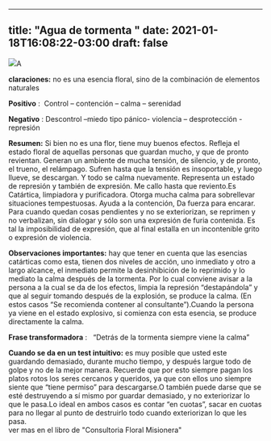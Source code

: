 
---
title: "Agua de tormenta "
date: 2021-01-18T16:08:22-03:00
draft: false
--- 
        

 


![](/web/20200803183146im_/http://floralesmisioneras.com/images/aguatorm.jpg)A

**claraciones:**  no es una esencia floral, sino de la combinación de elementos naturales

**Positivo** :   Control – contención – calma – serenidad

**Negativo** : Descontrol –miedo tipo pánico- violencia – desprotección - represión

**Resumen:**  Si bien no es una flor, tiene muy buenos efectos. Refleja el estado floral de aquellas personas que guardan mucho, y que de pronto revientan. Generan un ambiente de mucha tensión, de silencio, y de pronto, el trueno, el relámpago. Sufren hasta que la tensión es insoportable, y luego llueve, se descargan. Y todo se calma nuevamente. Representa un estado de represión y también de expresión. Me callo hasta que reviento.Es Catártica, limpiadora y purificadora.  Otorga mucha calma para sobrellevar situaciones tempestuosas.  Ayuda a la contención, Da fuerza para encarar. Para cuando quedan cosas pendientes y no se exteriorizan, se reprimen y no verbalizan, sin dialogar y sólo son una expresión de furia contenida.  Es tal la imposibilidad de expresión, que al final estalla en un incontenible grito o expresión de violencia.

**Observaciones importantes:**  hay que tener en cuenta que las esencias catárticas como esta, tienen dos niveles de acción, uno inmediato y otro a largo alcance, el inmediato permite la desinhibición de lo reprimido y lo mediato la calma después de la tormenta. Por lo cual conviene avisar a la persona a la cual se da de los efectos, limpia la represión “destapándola” y que al seguir tomando después de la explosión, se produce la calma. (En estos casos “Se recomienda contener al consultante”).Cuando la persona ya viene en el estado explosivo, si comienza con esta esencia, se produce directamente la calma.

**Frase transformadora** :    “Detrás de la tormenta siempre viene la calma”

**Cuando se da en un test intuitivo:**  es muy posible que usted este guardando demasiado, durante mucho tiempo, y después largue todo de golpe y no de la mejor manera. Recuerde que por esto siempre pagan los platos rotos los seres cercanos y queridos, ya que con ellos uno siempre siente que “tiene permiso” para descargarse.O también puede darse que se esté destruyendo a sí mismo por guardar demasiado, y no exteriorizar lo que le pasa.Lo ideal en ambos casos es contar “en cuotas”, sacar en cuotas para no llegar al punto de destruirlo todo cuando exteriorizan lo que les pasa.  
ver mas en el libro de "Consultoria Floral Misionera"




